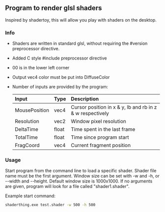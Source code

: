 Program to render glsl shaders
---

Inspired by shadertoy, this will allow you play with shaders on the desktop.

### Info
- Shaders are written in standard glsl, without requiring the #version preprocessor directive.
- Added C style #include preprocessor directive
- 00 is in the lower left corner
- Output vec4 color must be put into DiffuseColor
- Number of inputs are provided by the program:

    | Input | Type | Description |
    | :--- | :--- | :--- |
    | MousePosition | vec4 | Cursor position in x & y, lb and rb in z & w respectively |
    | Resolution | vec2 | Window pixel resolution |
    | DeltaTime | float | Time spent in the last frame |
    | TotalTime | float | Time since program start |
    | FragCoord | vec4 | Current fragment position |

### Usage

Start program from the command line to load a specific shader. Shader file name must be the first argument. Window size can be set with -w and -h, or --width and --height. Default window size is 1000x1000. If no arguments are given, program will look for a file called "shader1.shader".

Example start command:

```sh
shaderthing.exe test.shader -w 500 -h 500
```
